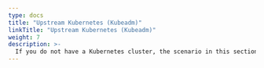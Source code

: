 ```yaml
---
type: docs
title: "Upstream Kubernetes (Kubeadm)"
linkTitle: "Upstream Kubernetes (Kubeadm)"
weight: 7
description: >-
  If you do not have a Kubernetes cluster, the scenario in this section will guide on creating a Kubernetes cluster using kubeadm in an Azure VM with Azure Arc-enabled data services integration in an automated fashion using ARM template.
---
```

